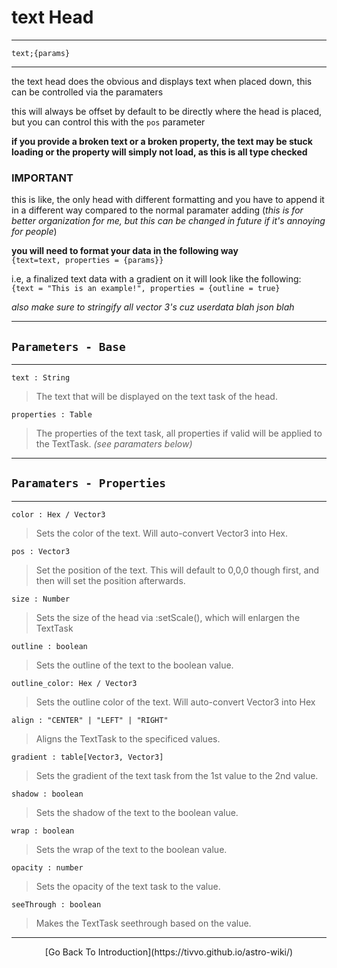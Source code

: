 # text Head
-----
`text;{params}`

-----
the text head does the obvious and displays text when placed down, this can be controlled via the paramaters

this will always be offset by default to be directly where the head is placed, but you can control this with the `pos` parameter

<b>if you provide a broken text or a broken property, the text may be stuck loading or the property will simply not load, as this is all type checked</b>

### IMPORTANT
this is like, the only head with different formatting and you have to append it in a different way compared to the normal paramater adding (<i>this is for better organization for me, but this can be changed in future if it's annoying for people</i>)

<b>you will need to format your data in the following way</b><br>
`{text=text, properties = {params}}`

i.e, a finalized text data with a gradient on it will look like the following:
<br>
`{text = "This is an example!", properties = {outline = true}`

<i>also make sure to stringify all vector 3's cuz userdata blah json blah</i>

-----
`Parameters - Base`
-----
-----
`text : String`
> The text that will be displayed on the text task of the head.

`properties : Table`
> The properties of the text task, all properties if valid will be applied to the TextTask. <i>(see paramaters below)</i>

---
`Paramaters - Properties`
----
----
`color : Hex / Vector3`
> Sets the color of the text. Will auto-convert Vector3 into Hex.

`pos : Vector3`
> Set the position of the text. This will default to 0,0,0 though first, and then will set the position afterwards.

`size : Number`
> Sets the size of the head via :setScale(), which will enlargen the TextTask

`outline : boolean`
> Sets the outline of the text to the boolean value.

`outline_color: Hex / Vector3`
> Sets the outline color of the text. Will auto-convert Vector3 into Hex

`align : "CENTER" | "LEFT" | "RIGHT"`
> Aligns the TextTask to the specificed values.

`gradient : table[Vector3, Vector3]`
> Sets the gradient of the text task from the 1st value to the 2nd value.

`shadow : boolean`
> Sets the shadow of the text to the boolean value.

`wrap : boolean`
> Sets the wrap of the text to the boolean value.

`opacity : number`
> Sets the opacity of the text task to the value.

`seeThrough : boolean`
> Makes the TextTask seethrough based on the value.

---
<center>[Go Back To Introduction](https://tivvo.github.io/astro-wiki/)</center>
